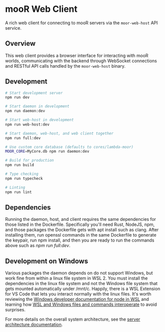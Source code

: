 # mooR Web Client

A rich web client for connecting to mooR servers via the `moor-web-host` API service.

## Overview

This web client provides a browser interface for interacting with mooR worlds, communicating with
the backend through WebSocket connections and RESTful API calls handled by the `moor-web-host`
binary.

## Development

```bash
# Start development server
npm run dev

# Start daemon in development
npm run daemon:dev

# Start web-host in development  
npm run web-host:dev

# Start daemon, web-host, and web client together
npm run full:dev

# Use custom core database (defaults to cores/lambda-moor)
MOOR_CORE=MyCore.db npm run daemon:dev

# Build for production
npm run build

# Type checking
npm run typecheck

# Linting
npm run lint
```

## Dependencies

Running the daemon, host, and client requires the same dependencies for those listed in the Dockerfile.
Specifically you'll need Rust, NodeJS, npm, and those packages the Dockerfile gets with apt install such as clang.
After installing them, run openssl commands in the same Dockerfile to generate the keypair, run npm install, and
then you are ready to run the commands above such as *npm run full:dev*.

## Development on Windows

Various packages the daemon depends on do not support Windows, but work fine from within a linux file system
in WSL 2. You must install the dependencies in the linux file system and not the Windows file system that
gets mounted automatically under /mnt/c. Happily, there is a WSL Extension for VS Code that lets you interact
normally with the linux files. It's worth reviewing the [Windows developer documentation for node in WSL](https://learn.microsoft.com/en-us/windows/dev-environment/javascript/nodejs-on-wsl)
and learning how [WSL and Windows files and commands interoperate](https://learn.microsoft.com/en-us/windows/wsl/filesystems) to avoid surprises.

For more details on the overall system architecture, see the
[server architecture documentation](../book/src/the-system/server-architecture.md).
